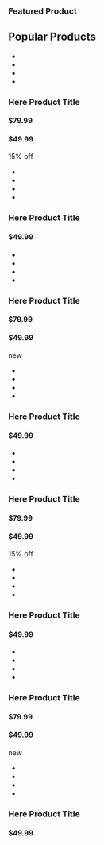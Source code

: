 <section class="section-products">
		<div class="container">
				<div class="row justify-content-center text-center">
						<div class="col-md-8 col-lg-6">
								<div class="header">
										<h3>Featured Product</h3>
										<h2>Popular Products</h2>
								</div>
						</div>
				</div>
				<div class="row">
						<!-- Single Product -->
						<div class="col-md-6 col-lg-4 col-xl-3">
								<div id="product-1" class="single-product">
										<div class="part-1">
												<ul>
														<li><a href="#"><i class="fas fa-shopping-cart"></i></a></li>
														<li><a href="#"><i class="fas fa-heart"></i></a></li>
														<li><a href="#"><i class="fas fa-plus"></i></a></li>
														<li><a href="#"><i class="fas fa-expand"></i></a></li>
												</ul>
										</div>
										<div class="part-2">
												<h3 class="product-title">Here Product Title</h3>
												<h4 class="product-old-price">$79.99</h4>
												<h4 class="product-price">$49.99</h4>
										</div>
								</div>
						</div>
						<!-- Single Product -->
						<div class="col-md-6 col-lg-4 col-xl-3">
								<div id="product-2" class="single-product">
										<div class="part-1">
												<span class="discount">15% off</span>
												<ul>
														<li><a href="#"><i class="fas fa-shopping-cart"></i></a></li>
														<li><a href="#"><i class="fas fa-heart"></i></a></li>
														<li><a href="#"><i class="fas fa-plus"></i></a></li>
														<li><a href="#"><i class="fas fa-expand"></i></a></li>
												</ul>
										</div>
										<div class="part-2">
												<h3 class="product-title">Here Product Title</h3>
												<h4 class="product-price">$49.99</h4>
										</div>
								</div>
						</div>
						<!-- Single Product -->
						<div class="col-md-6 col-lg-4 col-xl-3">
								<div id="product-3" class="single-product">
										<div class="part-1">
												<ul>
														<li><a href="#"><i class="fas fa-shopping-cart"></i></a></li>
														<li><a href="#"><i class="fas fa-heart"></i></a></li>
														<li><a href="#"><i class="fas fa-plus"></i></a></li>
														<li><a href="#"><i class="fas fa-expand"></i></a></li>
												</ul>
										</div>
										<div class="part-2">
												<h3 class="product-title">Here Product Title</h3>
												<h4 class="product-old-price">$79.99</h4>
												<h4 class="product-price">$49.99</h4>
										</div>
								</div>
						</div>
						<!-- Single Product -->
						<div class="col-md-6 col-lg-4 col-xl-3">
								<div id="product-4" class="single-product">
										<div class="part-1">
												<span class="new">new</span>
												<ul>
														<li><a href="#"><i class="fas fa-shopping-cart"></i></a></li>
														<li><a href="#"><i class="fas fa-heart"></i></a></li>
														<li><a href="#"><i class="fas fa-plus"></i></a></li>
														<li><a href="#"><i class="fas fa-expand"></i></a></li>
												</ul>
										</div>
										<div class="part-2">
												<h3 class="product-title">Here Product Title</h3>
												<h4 class="product-price">$49.99</h4>
										</div>
								</div>
						</div>
						<!-- Single Product -->
						<div class="col-md-6 col-lg-4 col-xl-3">
								<div id="product-1" class="single-product">
										<div class="part-1">
												<ul>
														<li><a href="#"><i class="fas fa-shopping-cart"></i></a></li>
														<li><a href="#"><i class="fas fa-heart"></i></a></li>
														<li><a href="#"><i class="fas fa-plus"></i></a></li>
														<li><a href="#"><i class="fas fa-expand"></i></a></li>
												</ul>
										</div>
										<div class="part-2">
												<h3 class="product-title">Here Product Title</h3>
												<h4 class="product-old-price">$79.99</h4>
												<h4 class="product-price">$49.99</h4>
										</div>
								</div>
						</div>
						<!-- Single Product -->
						<div class="col-md-6 col-lg-4 col-xl-3">
								<div id="product-2" class="single-product">
										<div class="part-1">
												<span class="discount">15% off</span>
												<ul>
														<li><a href="#"><i class="fas fa-shopping-cart"></i></a></li>
														<li><a href="#"><i class="fas fa-heart"></i></a></li>
														<li><a href="#"><i class="fas fa-plus"></i></a></li>
														<li><a href="#"><i class="fas fa-expand"></i></a></li>
												</ul>
										</div>
										<div class="part-2">
												<h3 class="product-title">Here Product Title</h3>
												<h4 class="product-price">$49.99</h4>
										</div>
								</div>
						</div>
						<!-- Single Product -->
						<div class="col-md-6 col-lg-4 col-xl-3">
								<div id="product-3" class="single-product">
										<div class="part-1">
												<ul>
														<li><a href="#"><i class="fas fa-shopping-cart"></i></a></li>
														<li><a href="#"><i class="fas fa-heart"></i></a></li>
														<li><a href="#"><i class="fas fa-plus"></i></a></li>
														<li><a href="#"><i class="fas fa-expand"></i></a></li>
												</ul>
										</div>
										<div class="part-2">
												<h3 class="product-title">Here Product Title</h3>
												<h4 class="product-old-price">$79.99</h4>
												<h4 class="product-price">$49.99</h4>
										</div>
								</div>
						</div>
						<!-- Single Product -->
						<div class="col-md-6 col-lg-4 col-xl-3">
								<div id="product-4" class="single-product">
										<div class="part-1">
												<span class="new">new</span>
												<ul>
														<li><a href="#"><i class="fas fa-shopping-cart"></i></a></li>
														<li><a href="#"><i class="fas fa-heart"></i></a></li>
														<li><a href="#"><i class="fas fa-plus"></i></a></li>
														<li><a href="#"><i class="fas fa-expand"></i></a></li>
												</ul>
										</div>
										<div class="part-2">
												<h3 class="product-title">Here Product Title</h3>
												<h4 class="product-price">$49.99</h4>
										</div>
								</div>
						</div>
				</div>
		</div>
</section>
